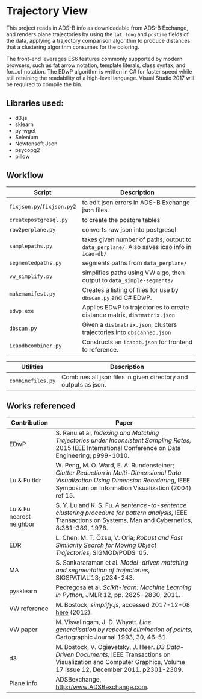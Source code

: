 # Trajectory View

This project reads in ADS-B info as downloadable from ADS-B Exchange,
and renders plane trajectories by using the `lat`, `long` and `postime` fields of the data,
applying a trajectory comparison algorithm to produce distances that a clustering algorithm 
consumes for the coloring.

The front-end leverages ES6 features commonly supported by modern browsers, such as fat arrow notation, template literals, class syntax, and for...of notation.
The EDwP algorithm is written in C# for faster speed while still retaining the readability of a high-level language. Visual Studio 2017 will be required to compile the bin.

## Libraries used:
* d3.js
* sklearn
* py-wget
* Selenium
* Newtonsoft Json
* psycopg2
* pillow

## Workflow

Script                     | Description
---------------------------|-----------
`fixjson.py`/`fixjson.py2` | to edit json errors in ADS-B Exchange json files.
`createpostgresql.py`      | to create the postgre tables
`raw2perplane.py`          | converts raw json into postgresql
`samplepaths.py`           | takes given number of paths, output to `data_perplane/`. Also saves icao info in `icao-db/` 
`segmentedpaths.py`        | segments paths from `data_perplane/`
`vw_simplify.py`           | simplifies paths using VW algo, then output to `data_simple-segments/` 
`makemanifest.py`          | Creates a listing of files for use by `dbscan.py` and C# EDwP.
`edwp.exe`                 | Applies EDwP to trajectories to create distance matrix, `distmatrix.json`
`dbscan.py`                | Given a `distmatrix.json`, clusters trajectories into `dbscanned.json`
`icaodbcombiner.py`        | Constructs an `icaodb.json` for frontend to reference.

Utilities           | Description
--------------------|-----------
`combinefiles.py`   | Combines all json files in given directory and outputs as json.


## Works referenced
Contribution | Paper
-------------|-----
EDwP         | S. Ranu et al, *Indexing and Matching Trajectories under Inconsistent Sampling Rates,* 2015 IEEE International Conference on Data Engineering; p999-1010.
Lu & Fu tldr | W. Peng, M. O. Ward, E. A. Rundensteiner; *Clutter Reduction in Multi-Dimensional Data Visualization Using Dimension Reordering*, IEEE Symposium on Information Visualization (2004) ref 15.
Lu & Fu nearest neighbor   | S. Y. Lu and K. S. Fu. *A sentence-to-sentence clustering procedure for pattern analysis,* IEEE Transactions on Systems, Man and Cybernetics, 8:381–389, 1978.
EDR          | L. Chen, M. T. Özsu, V. Oria; *Robust and Fast Similarity Search for Moving Object Trajectories,* SIGMOD/PODS '05.
MA           | S. Sankararaman et al. *Model-driven matching and segmentation of trajectories*, SIGSPATIAL'13; p234-243.
pysklearn    | Pedregosa et al. *Scikit-learn: Machine Learning in Python,* JMLR 12, pp. 2825-2830, 2011.
VW reference | M. Bostock, *simplify.js*, accessed 2017-12-08 [here](bost.ocks.org/mike/simplify/simplify.js) (2012).
VW paper     | M. Visvalingam, J. D. Whyatt. *Line generalisation by repeated elimination of points,* Cartographic Journal 1993, 30, 46–51.
d3           | M. Bostock, V. Ogievetsky, J. Heer. *D3 Data-Driven Documents,* IEEE Transactions on Visualization and Computer Graphics, Volume 17 Issue 12, December 2011. p2301-2309.
Plane info   | ADSBexchange, http://www.ADSBexchange.com.